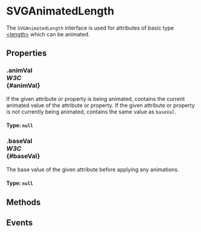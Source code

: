# SVGAnimatedLength

<div class='overview'>The <code>SVGAnimatedLength</code> interface is used for attributes of basic type <a href="/en/SVG/Content_type#Length" title="https://developer.mozilla.org/en/SVG/Content_type#Length">&lt;length&gt;</a> which can be animated.</div>

## Properties

### .animVal <div class="specs"><i>W3C</i></div> {#animVal}

If the given attribute or property is being animated, contains the current animated value of the attribute or property. If the given attribute or property is not currently being animated, contains the same value as <code>baseVal</code>.

#### **Type**: `null`

### .baseVal <div class="specs"><i>W3C</i></div> {#baseVal}

The base value of the given attribute before applying any animations.

#### **Type**: `null`

## Methods

## Events
